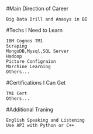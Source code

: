 #Main Direction of Career

	Big Data Drill and Anasys in BI

#Techs I Need to Learn

	IBM Cognos TM1
	Scraping
	MongoDB,Mysql,SQL Server
	Hadoop
	Picture Configraion
	Marchine Learning
	Others... 

#Certifications I Can Get

	TM1 Cert
	Others... 

#Additional Traning

	English Speaking and Listening
	Use API with Python or C++
